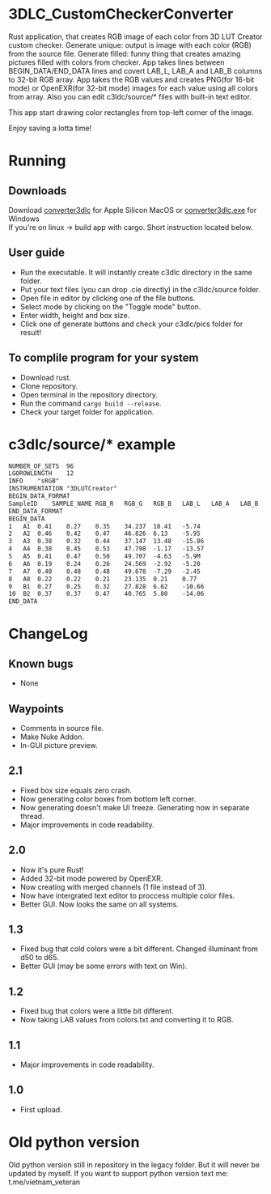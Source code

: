 # 3DLC_CustomCheckerConverter

Rust application, that creates RGB image of each color from 3D LUT Creator custom checker. Generate unique: output is image with each color (RGB) from the source file. Generate filled: funny thing that creates amazing pictures filled with colors from checker. App takes lines between BEGIN_DATA/END_DATA lines and covert LAB_L, LAB_A and LAB_B columns to 32-bit RGB array. App takes the RGB values and creates PNG(for 16-bit mode) or OpenEXR(for 32-bit mode) images for each value using all colors from array. Also you can edit c3ldc/source/* files with built-in text editor.

This app start drawing color rectangles from top-left corner of the image.

Enjoy saving a lotta time!

# Running
## Downloads

Download [converter3dlc](https://www.icloud.com/iclouddrive/00ejL3fHVLUv7vGvW0H4a-eGw#convert3dlc%5Fosx%5Fexecutable) for Apple Silicon MacOS or [converter3dlc.exe](https://www.icloud.com/iclouddrive/0515g5gTILEdgaE0tmVqEo4xg#convert3dlc%5Fwin%5Fexecutable) for Windows  
If you're on linux -> build app with cargo. Short instruction located below.

## User guide

- Run the executable. It will instantly create c3dlc directory in the same folder.
- Put your text files (you can drop .cie directly) in the c3ldc/source folder.
- Open file in editor by clicking one of the file buttons.
- Select mode by clicking on the "Toggle mode" button.
- Enter width, height and box size.
- Click one of generate buttons and check your c3dlc/pics folder for result!

## To complile program for your system

- Download rust.
- Clone repository.
- Open terminal in the repository directory.
- Run the command `cargo build --release`.
- Check your target folder for application.

# c3dlc/source/* example
```txt
NUMBER_OF_SETS	96
LGOROWLENGTH	12
INFO	"sRGB"
INSTRUMENTATION	"3DLUTCreator"
BEGIN_DATA_FORMAT
SampleID	SAMPLE_NAME	RGB_R	RGB_G	RGB_B	LAB_L	LAB_A	LAB_B
END_DATA_FORMAT
BEGIN_DATA
1	A1	0.41	0.27	0.35	34.237	18.41	-5.74
2	A2	0.46	0.42	0.47	46.826	6.13	-5.95
3	A3	0.38	0.32	0.44	37.147	13.48	-15.86
4	A4	0.38	0.45	0.53	47.798	-1.17	-13.57
5	A5	0.41	0.47	0.50	49.707	-4.63	-5.9M
6	A6	0.19	0.24	0.26	24.569	-2.92	-5.20
7	A7	0.40	0.48	0.48	49.678	-7.29	-2.45
8	A8	0.22	0.22	0.21	23.135	0.21	0.77
9	B1	0.27	0.25	0.32	27.828	6.62	-10.66
10	B2	0.37	0.37	0.47	40.765	5.80	-14.06
END_DATA
```


# ChangeLog
## Known bugs
- None
## Waypoints
- Comments in source file.
- Make Nuke Addon.
- In-GUI picture preview.
## 2.1
- Fixed box size equals zero crash.
- Now generating color boxes from bottom left corner.
- Now generating doesn't make UI freeze. Generating now in separate thread.
- Major improvements in code readability.
## 2.0
- Now it's pure Rust!
- Added 32-bit mode powered by OpenEXR.
- Now creating with merged channels (1 file instead of 3).
- Now have intergrated text editor to proccess multiple color files.
- Better GUI. Now looks the same on all systems.
## 1.3
- Fixed bug that cold colors were a bit different. Changed illuminant from d50 to d65.
- Better GUI (may be some errors with text on Win).
## 1.2
- Fixed bug that colors were a little bit different.
- Now taking LAB values from colors.txt and converting it to RGB.
## 1.1
- Major improvements in code readability.
## 1.0 
- First upload.

# Old python version
Old python version still in repository in the legacy folder. But it will never be updated by myself.
If you want to support python version text me: t.me/vietnam_veteran

